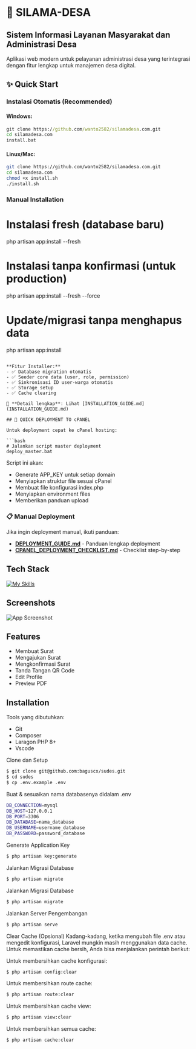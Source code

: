 
# 🚀 SILAMA-DESA
## Sistem Informasi Layanan Masyarakat dan Administrasi Desa

Aplikasi web modern untuk pelayanan administrasi desa yang terintegrasi dengan fitur lengkap untuk manajemen desa digital.

## ✨ Quick Start

### Instalasi Otomatis (Recommended)

#### Windows:
```cmd
git clone https://github.com/wanto2582/silamadesa.com.git
cd silamadesa.com
install.bat
```

#### Linux/Mac:
```bash
git clone https://github.com/wanto2582/silamadesa.com.git
cd silamadesa.com
chmod +x install.sh
./install.sh
```

### Manual Installation
# Instalasi fresh (database baru)
php artisan app:install --fresh

# Instalasi tanpa konfirmasi (untuk production)
php artisan app:install --fresh --force

# Update/migrasi tanpa menghapus data
php artisan app:install
```

**Fitur Installer:**
- ✅ Database migration otomatis
- ✅ Seeder core data (user, role, permission)
- ✅ Sinkronisasi ID user-warga otomatis
- ✅ Storage setup
- ✅ Cache clearing

📖 **Detail lengkap**: Lihat [INSTALLATION_GUIDE.md](INSTALLATION_GUIDE.md)

## 🚀 QUICK DEPLOYMENT TO cPANEL

Untuk deployment cepat ke cPanel hosting:

```bash
# Jalankan script master deployment
deploy_master.bat
```

Script ini akan:
- Generate APP_KEY untuk setiap domain
- Menyiapkan struktur file sesuai cPanel
- Membuat file konfigurasi index.php
- Menyiapkan environment files
- Memberikan panduan upload

### 📋 Manual Deployment

Jika ingin deployment manual, ikuti panduan:
- **[DEPLOYMENT_GUIDE.md](DEPLOYMENT_GUIDE.md)** - Panduan lengkap deployment
- **[CPANEL_DEPLOYMENT_CHECKLIST.md](CPANEL_DEPLOYMENT_CHECKLIST.md)** - Checklist step-by-step

## Tech Stack
[![My Skills](https://skillicons.dev/icons?i=html,css,js,bootstrap,php,laravel)](https://skillicons.dev)
## Screenshots

![App Screenshot](https://i.ibb.co.com/YRpq9r6/Screenshot-2024-09-27-215919.png)

## Features

- Membuat Surat
- Mengajukan Surat
- Mengkonfirmasi Surat
- Tanda Tangan QR Code
- Edit Profile
- Preview PDF



## Installation
Tools yang dibutuhkan:
- Git
- Composer
- Laragon PHP 8+
- Vscode

Clone dan Setup
```bash
$ git clone git@github.com:baguscx/sudes.git
$ cd sudes
$ cp .env.example .env
```
Buat & sesuaikan nama databasenya didalam .env
```bash
DB_CONNECTION=mysql
DB_HOST=127.0.0.1
DB_PORT=3306
DB_DATABASE=nama_database
DB_USERNAME=username_database
DB_PASSWORD=password_database
```

Generate Application Key
```bash
$ php artisan key:generate
```

Jalankan Migrasi Database
```bash
$ php artisan migrate
```

Jalankan Migrasi Database
```bash
$ php artisan migrate
```

Jalankan Server Pengembangan
```bash
$ php artisan serve
```

Clear Cache (Opsional)
Kadang-kadang, ketika mengubah file .env atau mengedit konfigurasi, Laravel mungkin masih menggunakan data cache. Untuk memastikan cache bersih, Anda bisa menjalankan perintah berikut:

Untuk membersihkan cache konfigurasi:
```bash
$ php artisan config:clear
```
Untuk membersihkan route cache:
```bash
$ php artisan route:clear
```
Untuk membersihkan cache view:
```bash
$ php artisan view:clear
```
Untuk membersihkan semua cache:
```bash
$ php artisan cache:clear
```
